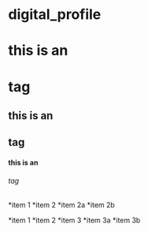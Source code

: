 # digital_profile

# this is an <h1> tag
## this is an <h2> tag
#### this is an <h6> tag
  
  
*item 1
*item 2
  *item 2a
  *item 2b
  
  
*item 1
*item 2
*item 3
    *item 3a
    *item 3b
  
  
